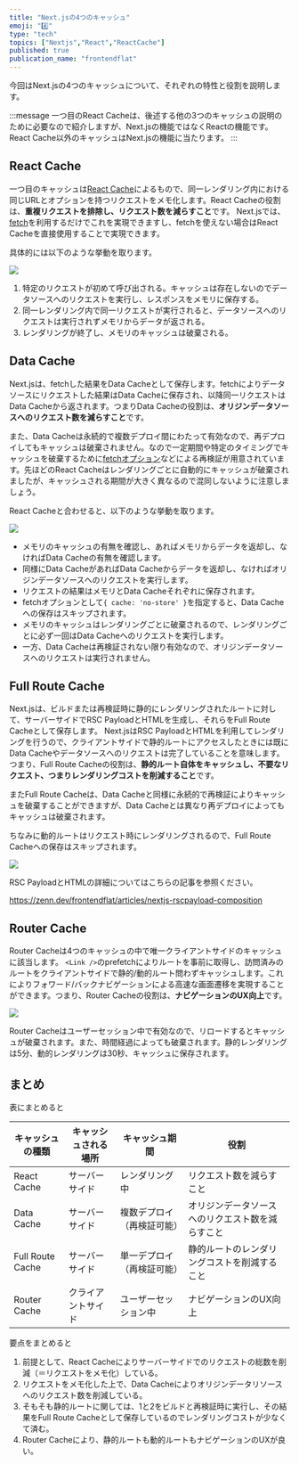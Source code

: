 ```yaml
---
title: "Next.jsの4つのキャッシュ"
emoji: "4️⃣"
type: "tech"
topics: ["Nextjs","React","ReactCache"]
published: true
publication_name: "frontendflat"
---
```

今回はNext.jsの4つのキャッシュについて、それぞれの特性と役割を説明します。

:::message
一つ目のReact Cacheは、後述する他の3つのキャッシュの説明のために必要なので紹介しますが、Next.jsの機能ではなくReactの機能です。React Cache以外のキャッシュはNext.jsの機能に当たります。
:::

## React Cache

一つ目のキャッシュは[React Cache](https://react.dev/reference/react/cache)によるもので、同一レンダリング内における同じURLとオプションを持つリクエストをメモ化します。React Cacheの役割は、**重複リクエストを排除し、リクエスト数を減らすこと**です。
Next.jsでは、[fetch](https://nextjs.org/docs/app/api-reference/functions/fetch)を利用するだけでこれを実現できますし、fetchを使えない場合はReact Cacheを直接使用することで実現できます。

具体的には以下のような挙動を取ります。

![](https://nextjs.org/_next/image?url=%2Fdocs%2Fdark%2Frequest-memoization.png&w=3840&q=75&dpl=dpl_8ryKRR41mbmmJprfJDzPycmyzNEP)

1. 特定のリクエストが初めて呼び出される。キャッシュは存在しないのでデータソースへのリクエストを実行し、レスポンスをメモリに保存する。
2. 同一レンダリング内で同一リクエストが実行されると、データソースへのリクエストは実行されずメモリからデータが返される。
3. レンダリングが終了し、メモリのキャッシュは破棄される。

## Data Cache

Next.jsは、fetchした結果をData Cacheとして保存します。fetchによりデータソースにリクエストした結果はData Cacheに保存され、以降同一リクエストはData Cacheから返されます。つまりData Cacheの役割は、**オリジンデータソースへのリクエスト数を減らすこと**です。

また、Data Cacheは永続的で複数デプロイ間にわたって有効なので、再デプロイしてもキャッシュは破棄されません。なので一定期間や特定のタイミングでキャッシュを破棄するために[fetchオプション](https://nextjs.org/docs/app/api-reference/functions/fetch#optionsnextrevalidate)などによる再検証が用意されています。先ほどのReact Cacheはレンダリングごとに自動的にキャッシュが破棄されましたが、キャッシュされる期間が大きく異なるので混同しないように注意しましょう。

React Cacheと合わせると、以下のような挙動を取ります。

![](https://nextjs.org/_next/image?url=%2Fdocs%2Fdark%2Fdata-cache.png&w=3840&q=75&dpl=dpl_8ryKRR41mbmmJprfJDzPycmyzNEP)

- メモリのキャッシュの有無を確認し、あればメモリからデータを返却し、なければData Cacheの有無を確認します。
- 同様にData CacheがあればData Cacheからデータを返却し、なければオリジンデータソースへのリクエストを実行します。
- リクエストの結果はメモリとData Cacheそれぞれに保存されます。
- fetchオプションとして`{ cache: 'no-store' }`を指定すると、Data Cacheへの保存はスキップされます。
- メモリのキャッシュはレンダリングごとに破棄されるので、レンダリングごとに必ず一回はData Cacheへのリクエストを実行します。
- 一方、Data Cacheは再検証されない限り有効なので、オリジンデータソースへのリクエストは実行されません。

## Full Route Cache

Next.jsは、ビルドまたは再検証時に静的にレンダリングされたルートに対して、サーバーサイドでRSC PayloadとHTMLを生成し、それらをFull Route Cacheとして保存します。
Next.jsはRSC PayloadとHTMLを利用してレンダリングを行うので、クライアントサイドで静的ルートにアクセスしたときには既にData Cacheやデータソースへのリクエストは完了していることを意味します。つまり、Full Route Cacheの役割は、**静的ルート自体をキャッシュし、不要なリクエスト、つまりレンダリングコストを削減すること**です。

またFull Route Cacheは、Data Cacheと同様に永続的で再検証によりキャッシュを破棄することができますが、Data Cacheとは異なり再デプロイによってもキャッシュは破棄されます。

ちなみに動的ルートはリクエスト時にレンダリングされるので、Full Route Cacheへの保存はスキップされます。

![](https://nextjs.org/_next/image?url=%2Fdocs%2Fdark%2Fcaching-overview.png&w=3840&q=75&dpl=dpl_8ryKRR41mbmmJprfJDzPycmyzNEP)

RSC PayloadとHTMLの詳細についてはこちらの記事を参照ください。

https://zenn.dev/frontendflat/articles/nextjs-rscpayload-composition

## Router Cache

Router Cacheは4つのキャッシュの中で唯一クライアントサイドのキャッシュに該当します。
`<Link />`のprefetchによりルートを事前に取得し、訪問済みのルートをクライアントサイドで静的/動的ルート問わずキャッシュします。これによりフォワード/バックナビゲーションによる高速な画面遷移を実現することができます。つまり、Router Cacheの役割は、**ナビゲーションのUX向上**です。

![](https://nextjs.org/_next/image?url=%2Fdocs%2Fdark%2Frouter-cache.png&w=3840&q=75&dpl=dpl_8ryKRR41mbmmJprfJDzPycmyzNEP)

Router Cacheはユーザーセッション中で有効なので、リロードするとキャッシュが破棄されます。また、時間経過によっても破棄されます。静的レンダリングは5分、動的レンダリングは30秒、キャッシュに保存されます。

## まとめ

表にまとめると

| キャッシュの種類 | キャッシュされる場所 | キャッシュ期間       | 役割                       |
|----------|------------|---------------|--------------------------|
| React Cache | サーバーサイド    | レンダリング中       | リクエスト数を減らすこと             |
| Data Cache | サーバーサイド    | 複数デプロイ（再検証可能） | オリジンデータソースへのリクエスト数を減らすこと |
| Full Route Cache | サーバーサイド    | 単一デプロイ（再検証可能） | 静的ルートのレンダリングコストを削減すること   |
| Router Cache | クライアントサイド  | ユーザーセッション中    | ナビゲーションのUX向上 |

要点をまとめると

1. 前提として、React Cacheによりサーバーサイドでのリクエストの総数を削減（＝リクエストをメモ化）している。
2. リクエストをメモ化した上で、Data Cacheによりオリジンデータリソースへのリクエスト数を削減している。
3. そもそも静的ルートに関しては、1と2をビルドと再検証時に実行し、その結果をFull Route Cacheとして保存しているのでレンダリングコストが少なくて済む。
4. Router Cacheにより、静的ルートも動的ルートもナビゲーションのUXが良い。